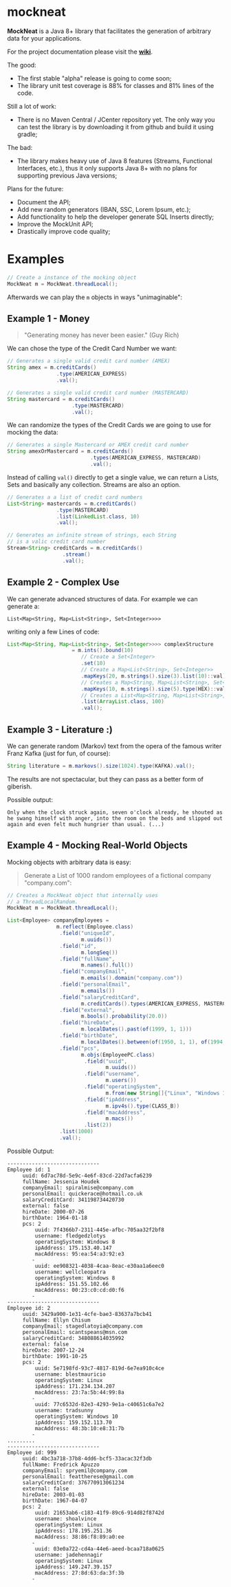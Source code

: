 # mockneat

**MockNeat** is a Java 8+ library that facilitates the generation of arbitrary data for your applications. 

For the project documentation please visit the **[wiki](https://github.com/nomemory/mockneat/wiki)**.

The good:
- The first stable "alpha" release is going to come soon;
- The library unit test coverage is 88% for classes and 81% lines of the code.

Still a lot of work:
- There is no Maven Central / JCenter repository yet. The only way you can test the library is by downloading it from github and build it using gradle;

The bad:
- The library makes heavy use of Java 8 features (Streams, Functional Interfaces, etc.), thus it only supports Java 8+ with no plans for supporting previous Java versions;

Plans for the future:
- Document the API;
- Add new random generators (IBAN, SSC, Lorem Ipsum, etc.);
- Add functionality to help the developer generate SQL Inserts directly;
- Improve the MockUnit<T> API;
- Drastically improve code quality;

# Examples

```java
// Create a instance of the mocking object
MockNeat m = MockNeat.threadLocal();
```

Afterwards we can play the ``m`` objects in ways "unimaginable":

## Example 1 - Money

> "Generating money has never been easier." (Guy Rich)

We can chose the type of the Credit Card Number we want:

```java
// Generates a single valid credit card number (AMEX)
String amex = m.creditCards()
                .type(AMERICAN_EXPRESS)
                .val();
```

```java
// Generates a single valid credit card number (MASTERCARD)
String mastercard = m.creditCards()
                     .type(MASTERCARD)
                     .val();
```

We can randomize the types of the Credit Cards we are going to use for mocking the data:

```java
// Generates a single Mastercard or AMEX credit card number
String amexOrMastercard = m.creditCards()
                           .types(AMERICAN_EXPRESS, MASTERCARD)
                           .val();
```

Instead of calling `val()` directly to get a single value, we can return a Lists, Sets and basically any collection. Streams are also an option.

```java
// Generates a a list of credit card numbers
List<String> mastercards = m.creditCards()
			    .type(MASTERCARD)
			    .list(LinkedList.class, 10)
			    .val();
```

```java
// Generates an infinite stream of strings, each String
// is a valic credit card number
Stream<String> creditCards = m.creditCards()
			      .stream()
			      .val();
```

## Example 2 - Complex Use

We can generate advanced structures of data. For example we can generate a:

`List<Map<String, Map<List<String>, Set<Integer>>>>`

writing only a few Lines of code:

```java
List<Map<String, Map<List<String>, Set<Integer>>>> complexStructure
                     = m.ints().bound(10)
                        // Create a Set<Integer>
                        .set(10)
                        // Create a Map<List<String>, Set<Integer>>
                        .mapKeys(20, m.strings().size(3).list(10)::val)
                        // Creates a Map<String, Map<List<String>, Set<Integer>>>
                        .mapKeys(10, m.strings().size(5).type(HEX)::val) //
                        // Creates a List<Map<String, Map<List<String>, Set<Integer>>>>
                        .list(ArrayList.class, 100)
                        .val();
```                        

## Example 3 - Literature :)

We can generate random (Markov) text from the opera of the famous writer Franz Kafka (just for fun, of course):

```java
String literature = m.markovs().size(1024).type(KAFKA).val();
```

The results are not spectacular, but they can pass as a better form of giberish.

Possible output:
```
Only when the clock struck again, seven o'clock already, he shouted as he swang himself with anger, into the room on the beds and slipped out again and even felt much hungrier than usual. (...)
```

## Example 4 - Mocking Real-World Objects

Mocking objects with arbitrary data is easy:

> Generate a List<Employee> of 1000 random employees of a fictional company "company.com":

```java
// Creates a MockNeat object that internally uses
// a ThreadLocalRandom.
MockNeat m = MockNeat.threadLocal();

List<Employee> companyEmployees =
                m.reflect(Employee.class)
                 .field("uniqueId",
                        m.uuids())
                 .field("id",
                        m.longSeq())
                 .field("fullName",
                        m.names().full())
                 .field("companyEmail",
                        m.emails().domain("company.com"))
                 .field("personalEmail",
                        m.emails())
                 .field("salaryCreditCard",
                        m.creditCards().types(AMERICAN_EXPRESS, MASTERCARD))
                 .field("external",
                        m.bools().probability(20.0))
                 .field("hireDate",
                        m.localDates().past(of(1999, 1, 1)))
                 .field("birthDate",
                        m.localDates().between(of(1950, 1, 1), of(1994, 1, 1)))
                 .field("pcs",
                        m.objs(EmployeePC.class)
                         .field("uuid",
                                m.uuids())
                         .field("username",
                                m.users())
                         .field("operatingSystem",
                                m.from(new String[]{"Linux", "Windows 10", "Windows 8"}))
                         .field("ipAddress",
                                m.ipv4s().type(CLASS_B))
                         .field("macAddress",
                                m.macs())
                         .list(2))
                 .list(1000)
                 .val();
```

Possible Output:
```
------------------------------
Employee id: 1
	 uuid: 6d7ac78d-5e9c-4e6f-83cd-22d7acfa6239
	 fullName: Jessenia Houdek
	 companyEmail: spiralmise@company.com
	 personalEmail: quickerace@hotmail.co.uk
	 salaryCreditCard: 341198734420730
	 external: false
	 hireDate: 2000-07-26
	 birthDate: 1964-01-18
	 pcs: 2
		 uuid: 7f4366b7-2311-445e-afbc-705aa32f2bf8
		 username: fledgedzlotys
		 operatingSystem: Windows 8
		 ipAddress: 175.153.40.147
		 macAddress: 95:ea:54:a3:92:e3
		-
		 uuid: ee908321-4038-4caa-8eac-e30aa1a6eec0
		 username: wellcleopatra
		 operatingSystem: Windows 8
		 ipAddress: 151.55.102.66
		 macAddress: 00:23:c0:cd:d0:f6
		-
------------------------------
Employee id: 2
	 uuid: 3429a900-1e31-4cfe-bae3-83637a7bcb41
	 fullName: Ellyn Chisum
	 companyEmail: stagedlatoyia@company.com
	 personalEmail: scantspeans@msn.com
	 salaryCreditCard: 348088614035992
	 external: false
	 hireDate: 2007-12-24
	 birthDate: 1991-10-25
	 pcs: 2
		 uuid: 5e7198fd-93c7-4817-819d-6e7ea910c4ce
		 username: blestmauricio
		 operatingSystem: Linux
		 ipAddress: 171.234.134.207
		 macAddress: 23:7a:5b:44:99:8a
		-
		 uuid: 77c6532d-82e3-4293-9e1a-c40651c6a7e2
		 username: tradsunny
		 operatingSystem: Windows 10
		 ipAddress: 159.152.113.70
		 macAddress: 48:3b:10:e8:31:7b
		-
.........
------------------------------
Employee id: 999
	 uuid: 4bc3a718-37b8-4dd6-bcf5-33acac32f3db
	 fullName: Fredrick Apuzzo
	 companyEmail: spryemil@company.com
	 personalEmail: feattherese@gmail.com
	 salaryCreditCard: 376770913061234
	 external: false
	 hireDate: 2003-01-03
	 birthDate: 1967-04-07
	 pcs: 2
		 uuid: 21653ab6-c183-41f9-89c6-914d82f8742d
		 username: shoalvince
		 operatingSystem: Linux
		 ipAddress: 178.195.251.36
		 macAddress: 38:86:f8:89:a0:ee
		-
		 uuid: 03e0a722-cd4a-44e6-aeed-bcaa718a0625
		 username: jadehennagir
		 operatingSystem: Linux
		 ipAddress: 149.247.39.157
		 macAddress: 27:8d:63:da:3f:3b
		-
```
